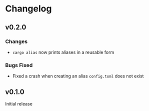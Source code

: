 # Changelog

## v0.2.0

### Changes

- `cargo alias` now prints aliases in a reusable form

### Bugs Fixed

- Fixed a crash when creating an alias `config.toml` does not exist

## v0.1.0

Initial release
